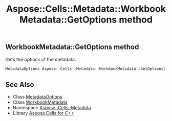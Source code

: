 ﻿---
title: Aspose::Cells::Metadata::WorkbookMetadata::GetOptions method
linktitle: GetOptions
second_title: Aspose.Cells for C++ API Reference
description: 'Aspose::Cells::Metadata::WorkbookMetadata::GetOptions method. Gets the options of the metadata in C++.'
type: docs
weight: 600
url: /cpp/aspose.cells.metadata/workbookmetadata/getoptions/
---
## WorkbookMetadata::GetOptions method


Gets the options of the metadata.

```cpp
MetadataOptions Aspose::Cells::Metadata::WorkbookMetadata::GetOptions()
```

## See Also

* Class [MetadataOptions](../../metadataoptions/)
* Class [WorkbookMetadata](../)
* Namespace [Aspose::Cells::Metadata](../../)
* Library [Aspose.Cells for C++](../../../)
